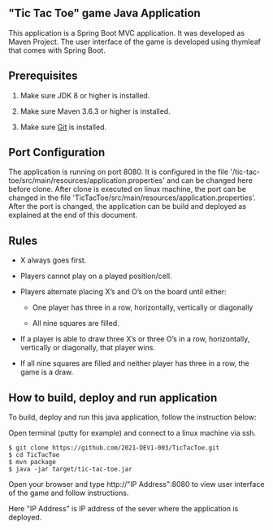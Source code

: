 "Tic Tac Toe" game Java Application
------------------------------------

This application is a Spring Boot MVC application. It was developed as Maven Project. The user interface of the game is developed using thymleaf that comes with Spring Boot.

## Prerequisites

1. Make sure JDK 8 or higher is installed.

2. Make sure Maven 3.6.3 or higher is installed.

3. Make sure [Git](https://git-scm.com) is installed.


## Port Configuration

The application is running on port 8080. It is configured in the file '/tic-tac-toe/src/main/resources/application.properties' and can be changed here before clone.
After clone is executed on linux machine, the port can be changed in the file 'TicTacToe/src/main/resources/application.properties'.
After the port is changed, the application can be build and deployed as explained at the end of this document.

## Rules

- X always goes first.

- Players cannot play on a played position/cell.

- Players alternate placing X’s and O’s on the board until either:

    - One player has three in a row, horizontally, vertically or diagonally

    - All nine squares are filled.

- If a player is able to draw three X’s or three O’s in a row, horizontally, vertically or diagonally, that player wins.

- If all nine squares are filled and neither player has three in a row, the game is a draw.


## How to build, deploy and run application

To build, deploy and run this java application, follow the instruction below:

Open terminal (putty for example) and connect to a linux machine via ssh.

```console
$ git clone https://github.com/2021-DEV1-003/TicTacToe.git
$ cd TicTacToe
$ mvn package
$ java -jar target/tic-tac-toe.jar
```

Open your browser and type http://"IP Address":8080 to view user interface of the game and follow instructions.

Here "IP Address" is IP address of the sever where the application is deployed.

